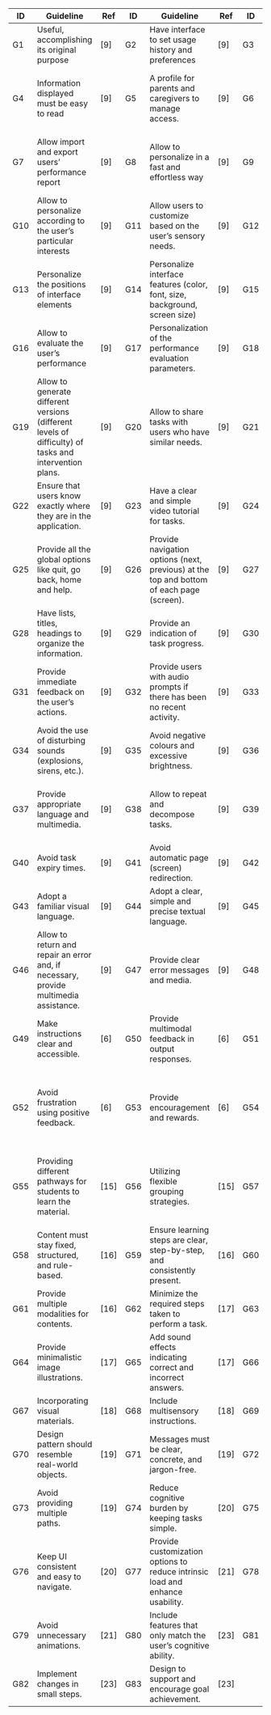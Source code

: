 | ID   | Guideline                                                                 | Ref  | ID   | Guideline                                                                 | Ref  | ID   | Guideline                                                                 | Ref  |
|------|---------------------------------------------------------------------------|------|------|---------------------------------------------------------------------------|------|------|---------------------------------------------------------------------------|------|
| G1   | Useful, accomplishing its original purpose                                 | [9]  | G2   | Have interface to set usage history and preferences                        | [9]  | G3   | High availability across all devices                                       | [9]  |
| G4   | Information displayed must be easy to read                                | [9]  | G5   | A profile for parents and caregivers to manage access.                    | [9]  | G6   | Allow caregivers to jointly define the intervention objectives             | [9]  |
| G7   | Allow import and export users’ performance report                         | [9]  | G8   | Allow to personalize in a fast and effortless way                          | [9]  | G9   | Allow to personalize according to the user’s developmental level           | [9]  |
| G10  | Allow to personalize according to the user’s particular interests          | [9]  | G11  | Allow users to customize based on the user’s sensory needs.               | [9]  | G12  | Make select elements easier (icons, scroll-menus, fields, etc.)            | [9]  |
| G13  | Personalize the positions of interface elements                           | [9]  | G14  | Personalize interface features (color, font, size, background, screen size)| [9]  | G15  | Personalize media (add images, photos, videos, audio, texts).             | [9]  |
| G16  | Allow to evaluate the user’s performance                                  | [9]  | G17  | Personalization of the performance evaluation parameters.                  | [9]  | G18  | Allow to personalize tasks, advice and instructions.                       | [9]  |
| G19  | Allow to generate different versions (different levels of difficulty) of tasks and intervention plans. | [9]  | G20  | Allow to share tasks with users who have similar needs.                    | [9]  | G21  | Provide clear multimedia instructions (text, audio, image, etc.)           | [9]  |
| G22  | Ensure that users know exactly where they are in the application.         | [9]  | G23  | Have a clear and simple video tutorial for tasks.                          | [9]  | G24  | Have a logical layout structure.                                          | [9]  |
| G25  | Provide all the global options like quit, go back, home and help.         | [9]  | G26  | Provide navigation options (next, previous) at the top and bottom of each page (screen). | [9]  | G27  | Have the application’s home page easily recognizable.                      | [9]  |
| G28  | Have lists, titles, headings to organize the information.                | [9]  | G29  | Provide an indication of task progress.                                   | [9]  | G30  | Provide gradual screen changes.                                           | [9]  |
| G31  | Provide immediate feedback on the user’s actions.                         | [9]  | G32  | Provide users with audio prompts if there has been no recent activity.    | [9]  | G33  | Avoid sources of distraction in audio, image or texts.                     | [9]  |
| G34  | Avoid the use of disturbing sounds (explosions, sirens, etc.).            | [9]  | G35  | Avoid negative colours and excessive brightness.                           | [9]  | G36  | Provide adequate instructions.                                            | [9]  |
| G37  | Provide appropriate language and multimedia.                             | [9]  | G38  | Allow to repeat and decompose tasks.                                      | [9]  | G39  | Allow users to perform incorrect responses without a penalty.             | [9]  |
| G40  | Avoid task expiry times.                                                 | [9]  | G41  | Avoid automatic page (screen) redirection.                                | [9]  | G42  | Adopt a familiar textual language.                                        | [9]  |
| G43  | Adopt a familiar visual language.                                        | [9]  | G44  | Adopt a clear, simple and precise textual language.                        | [9]  | G45  | Adopt a visual language that is easy to understand.                        | [9]  |
| G46  | Allow to return and repair an error and, if necessary, provide multimedia assistance. | [9]  | G47  | Provide clear error messages and media.                                    | [9]  | G48  | Avoid indicating success or failure solely by color or a facial expression. | [9]  |
| G49  | Make instructions clear and accessible.                                  | [6]  | G50  | Provide multimodal feedback in output responses.                          | [6]  | G51  | Interventions must be short to minimize distraction.                       | [6]  |
| G52  | Avoid frustration using positive feedback.                               | [6]  | G53  | Provide encouragement and rewards.                                        | [6]  | G54  | Varying the level of complexity, depth, or format of content based on student needs. | [15] |
| G55  | Providing different pathways for students to learn the material.         | [15] | G56  | Utilizing flexible grouping strategies.                                   | [15] | G57  | Provide alternatives of different media formats (text, images, audio, and video). | [15] |
| G58  | Content must stay fixed, structured, and rule-based.                     | [16] | G59  | Ensure learning steps are clear, step-by-step, and consistently present.  | [16] | G60  | Provide continuous and iterative feedback.                                | [16] |
| G61  | Provide multiple modalities for contents.                               | [16] | G62  | Minimize the required steps taken to perform a task.                      | [17] | G63  | Provide visual feedback.                                                  | [17] |
| G64  | Provide minimalistic image illustrations.                                | [17] | G65  | Add sound effects indicating correct and incorrect answers.               | [17] | G66  | Providing positive attention and constant feedback on users' efforts.     | [18] |
| G67  | Incorporating visual materials.                                          | [18] | G68  | Include multisensory instructions.                                        | [18] | G69  | Include game-based contents.                                              | [18] |
| G70  | Design pattern should resemble real-world objects.                       | [19] | G71  | Messages must be clear, concrete, and jargon-free.                        | [19] | G72  | Minimizing recall.                                                        | [19] |
| G73  | Avoid providing multiple paths.                                         | [19] | G74  | Reduce cognitive burden by keeping tasks simple.                         | [20] | G75  | Provide design levels that progress gradually.                           | [20] |
| G76  | Keep UI consistent and easy to navigate.                                | [20] | G77  | Provide customization options to reduce intrinsic load and enhance usability. | [21] | G78  | Provide minimalist interfaces with simplified navigation.                 | [21] |
| G79  | Avoid unnecessary animations.                                            | [21] | G80  | Include features that only match the user’s cognitive ability.            | [23] | G81  | Notify users before making any changes.                                  | [23] |
| G82  | Implement changes in small steps.                                        | [23] | G83  | Design to support and encourage goal achievement.                        | [23] |      |                                                                           |      |
